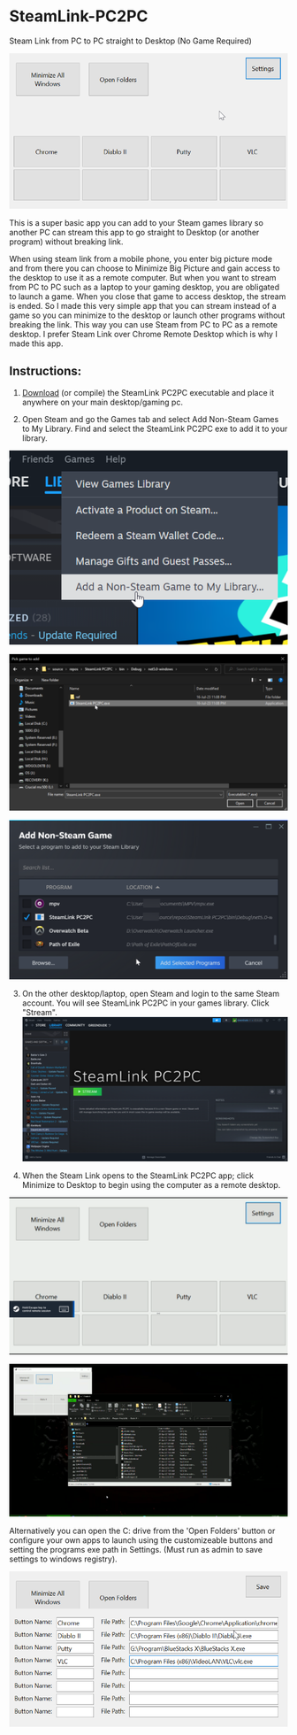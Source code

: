 # SteamLink-PC2PC
Steam Link from PC to PC straight to Desktop (No Game Required)

![Screenshot:](https://github.com/GreenDude120/SteamLink-PC2PC/blob/master/IbOM.png)

This is a super basic app you can add to your Steam games library so another PC can stream this app to go straight to Desktop (or another program) without breaking link.

When using steam link from a mobile phone, you enter big picture mode and from there you can choose to Minimize Big Picture and gain access to the desktop to use it as a remote computer. But when you want to stream from PC to PC such as a laptop to your gaming desktop, you are obligated to launch a game. When you close that game to access desktop, the stream is ended. So I made this very simple app that you can stream instead of a game so you can minimize to the desktop or launch other programs without breaking the link. This way you can use Steam from PC to PC as a remote desktop. I prefer Steam Link over Chrome Remote Desktop which is why I made this app.

## Instructions:

1) [Download](https://github.com/GreenDude120/SteamLink-PC2PC/releases/tag/release) (or compile) the SteamLink PC2PC executable and place it anywhere on your main desktop/gaming pc.

2) Open Steam and go the Games tab and select Add Non-Steam Games to My Library. Find and select the SteamLink PC2PC exe to add it to your library.

![Screenshot:](https://github.com/GreenDude120/SteamLink-PC2PC/blob/master/Z2Av.png)

![Screenshot:](https://github.com/GreenDude120/SteamLink-PC2PC/blob/master/14qf.png)

![Screenshot:](https://github.com/GreenDude120/SteamLink-PC2PC/blob/master/zsH8.png)

3) On the other desktop/laptop, open Steam and login to the same Steam account. You will see SteamLink PC2PC in your games library. Click "Stream".
![Screenshot:](https://github.com/GreenDude120/SteamLink-PC2PC/blob/master/r909Ypf.png)

4) When the Steam Link opens to the SteamLink PC2PC app; click Minimize to Desktop to begin using the computer as a remote desktop.

![Screenshot:](https://github.com/GreenDude120/SteamLink-PC2PC/blob/master/GbB0yWS.png)

![Screenshot:](https://github.com/GreenDude120/SteamLink-PC2PC/blob/master/UhAurOg.png)

Alternatively you can open the C: drive from the 'Open Folders' button or configure your own apps to launch using the customizeable buttons and setting the programs exe path in Settings. (Must run as admin to save settings to windows registry).

![Screenshot:](https://github.com/GreenDude120/SteamLink-PC2PC/blob/master/lni2.png)
